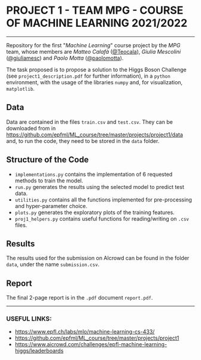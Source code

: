 # PROJECT 1 - TEAM MPG - COURSE OF MACHINE LEARNING 2021/2022
-----------------------------------------------------------------


Repository for the first "*Machine Learning*" course project by the *MPG* team, whose members are *Matteo Calafà* ([@Teocala](https://github.com/Teocala)), *Giulia Mescolini* ([@giuliamesc](https://github.com/giuliamesc)) and *Paolo Motta* ([@paolomotta](https://github.com/paolomotta)).

The task proposed is to propose a solution to the Higgs Boson Challenge (see `project1_description.pdf` for further information), in a `python` environment, with the usage of the libraries `numpy` and, for visualization, `matplotlib`.

## Data

Data are contained in the files `train.csv` and `test.csv`.
They can be downloaded from in https://github.com/epfml/ML_course/tree/master/projects/project1/data and, to run the code, they need to be stored in the `data` folder.

## Structure of the Code

- `implementations.py` contains the implementation of 6 requested methods to train the model.
- `run.py` generates the results using the selected model to predict test data.
- `utilities.py` contains all the functions implemented for pre-processing and hyper-parameter choice.
- `plots.py` generates the exploratory plots of the training features.
- `proj1_helpers.py` contains useful functions for reading/writing on `.csv` files.

## Results

The results used for the submission on AIcrowd can be found in the folder `data`, under the name `submission.csv`.

## Report

The final 2-page report is in the `.pdf` document `report.pdf`.


-----------------------------------------------------------------
### USEFUL LINKS:
- https://www.epfl.ch/labs/mlo/machine-learning-cs-433/
- https://github.com/epfml/ML_course/tree/master/projects/project1
- https://www.aicrowd.com/challenges/epfl-machine-learning-higgs/leaderboards

